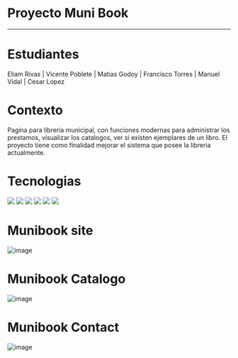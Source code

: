 

# Proyecto Muni Book
-----
# Estudiantes
Eliam Rivas  | Vicente Poblete | Matias Godoy |  Francisco Torres | Manuel Vidal | Cesar Lopez 

# Contexto
Pagina para libreria municipal, con funciones modernas para administrar los prestamos, visualizar los catalogos, ver si existen ejemplares de un libro.
El proyecto tiene como finalidad mejorar el sistema que posee la libreria actualmente.

# Tecnologias 
<img src="https://img.shields.io/badge/HTML5-E34F26?style=for-the-badge&logo=html5&logoColor=white" /> <img src="https://img.shields.io/badge/Bootstrap-563D7C?style=for-the-badge&logo=bootstrap&logoColor=white" /> <img src="https://img.shields.io/badge/MongoDB-4EA94B?style=for-the-badge&logo=mongodb&logoColor=white" /> <img src="https://img.shields.io/badge/Apollo%20GraphQL-311C87?&style=for-the-badge&logo=Apollo%20GraphQL&logoColor=white" /> <img src="https://img.shields.io/badge/jQuery-0769AD?style=for-the-badge&logo=jquery&logoColor=white" /> <img src="https://img.shields.io/badge/GraphQl-E10098?style=for-the-badge&logo=graphql&logoColor=white" />


# Munibook site

![image](https://github.com/user-attachments/assets/3ff37fa7-f8d3-419d-aa91-0bbd3a760244)

# Munibook Catalogo

![image](https://github.com/user-attachments/assets/01d805b2-0639-4c85-b32c-0a617bf1b80b)

# Munibook Contact

![image](https://github.com/user-attachments/assets/54d6641b-5167-479f-8455-83fbf077041f)



